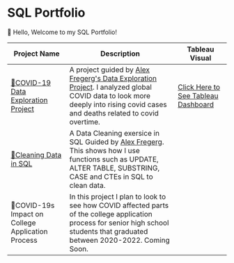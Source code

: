 # SQL Portfolio
👋 Hello, 
Welcome to my SQL Portfolio!

| Project Name | Description | Tableau Visual | 
|--------------|-------------|---------------|
|[🦠COVID-19 Data Exploration Project](https://github.com/aro1248/SQL--Code/blob/main/COVID-19%20Portfolio%20Project.sql) | A project guided by [Alex Fregerg's Data Exploration Project](https://www.youtube.com/watch?v=qfyynHBFOsM&list=PLUaB-1hjhk8H48Pj32z4GZgGWyylqv85f&index=2). I analyzed global COVID data to look more deeply into rising covid cases and deaths related to covid overtime.| [Click Here to See Tableau Dashboard](https://public.tableau.com/app/profile/angelique.owenby/viz/COVID-19PortfolioDashboard_16627780159170/Dashboard1) |
| [🧹Cleaning Data in SQL](https://github.com/aro1248/SQL--Code/blob/main/CleaningData.sql) | A Data Cleaning exersice in SQL Guided by [Alex Fregerg](https://www.youtube.com/watch?v=8rO7ztF4NtU&list=PLUaB-1hjhk8H48Pj32z4GZgGWyylqv85f&index=4). This shows how I use functions such as UPDATE, ALTER TABLE, SUBSTRING, CASE and CTEs in SQL to clean data. | |
|🦠COVID-19s Impact on College Application Process| In this project I plan to look to see how COVID affected parts of the college application process for senior high school students that graduated between 2020-2022. Coming Soon.| | 
